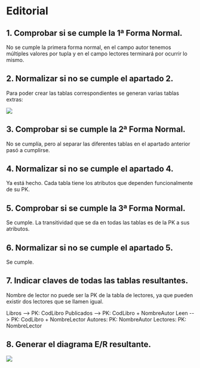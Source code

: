 # Editorial

## 1. Comprobar si se cumple la 1ª Forma Normal.

No se cumple la primera forma normal, en el campo autor tenemos múltiples valores por tupla y en el campo lectores terminará por ocurrir lo mismo.

## 2. Normalizar si no se cumple el apartado 2.

Para poder crear las tablas correspondientes se generan varias tablas extras:

<img src="tarea4.1.png">

## 3. Comprobar si se cumple la 2ª Forma Normal.

No se cumplía, pero al separar las diferentes tablas en el apartado anterior pasó a cumplirse.

## 4. Normalizar si no se cumple el apartado 4.

Ya está hecho. Cada tabla tiene los atributos que dependen funcionalmente de su PK.

## 5. Comprobar si se cumple la 3ª Forma Normal.

Se cumple. La transitividad que se da en todas las tablas es de la PK a sus atributos.

## 6. Normalizar si no se cumple el apartado 5.

Se cumple.

## 7. Indicar claves de todas las tablas resultantes.

Nombre de lector no puede ser la PK de la tabla de lectores, ya que pueden existir dos lectores que se llamen igual.

Libros --> PK: CodLibro
Publicados --> PK: CodLibro + NombreAutor
Leen --> PK: CodLibro + NombreLector
Autores: PK: NombreAutor
Lectores: PK: NombreLector

## 8. Generar el diagrama E/R resultante.

<img src="tarea4.2.png">

